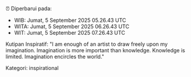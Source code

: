 ⏰ Diperbarui pada:
- WIB: Jumat, 5 September 2025 05.26.43 UTC
- WITA: Jumat, 5 September 2025 06.26.43 UTC
- WIT: Jumat, 5 September 2025 07.26.43 UTC

Kutipan Inspiratif:
"I am enough of an artist to draw freely upon my imagination. Imagination is more important than knowledge. Knowledge is limited. Imagination encircles the world."


Kategori: inspirational

